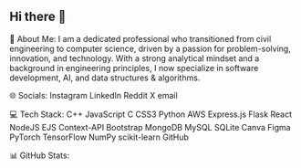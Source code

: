 ## Hi there 👋

💫 About Me:
I am a dedicated professional who transitioned from civil engineering to computer science, driven by a passion for problem-solving, innovation, and technology. With a strong analytical mindset and a background in engineering principles, I now specialize in software development, AI, and data structures & algorithms.

🌐 Socials:
Instagram LinkedIn Reddit X email

💻 Tech Stack:
C++ JavaScript C CSS3 Python AWS Express.js Flask React NodeJS EJS Context-API Bootstrap MongoDB MySQL SQLite Canva Figma PyTorch TensorFlow NumPy scikit-learn GitHub

📊 GitHub Stats:







